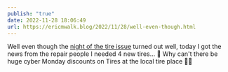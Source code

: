 ```yaml
---
publish: "true"
date: 2022-11-28 18:06:49
url: https://ericmwalk.blog/2022/11/28/well-even-though.html
---
```


Well even though the [night of the tire issue](https://ericmwalk.blog/2022/11/26/well-fix-a.html) turned out well, today I got the news from the repair people I needed 4 new tires... 💸 Why can't there be huge cyber Monday discounts on Tires at the local tire place 🤦‍♂️